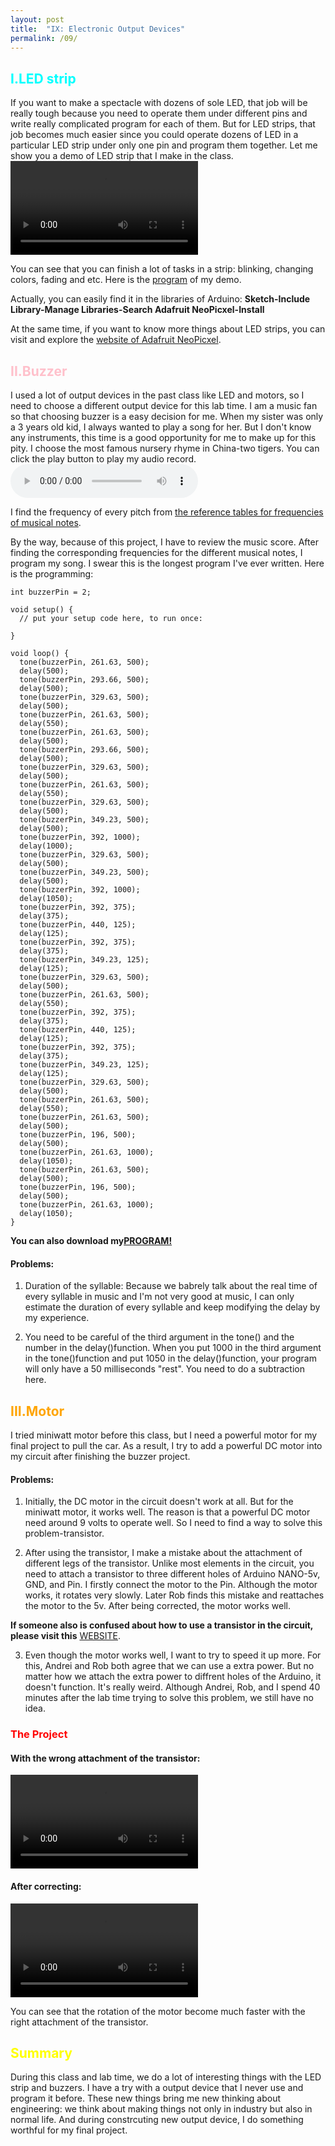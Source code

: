 ```yaml
---
layout: post
title:  "IX: Electronic Output Devices"
permalink: /09/
---
```


<h2 style="color:Aqua;"> I.LED strip</h2>
If you want to make a spectacle with dozens of sole LED, that job will be really tough because you need to operate them under different pins and write really complicated program for each of them. But for LED strips, that job becomes much easier since you could operate dozens of LED in a particular LED strip under only one pin and program them together. Let me show you a demo of LED strip that I make in the class.

<video controls>
	<source src="LED.mp4" type="video/mp4">
</video>

You can see that you can finish a lot of tasks in a strip: blinking, changing colors, fading and etc.
Here is the <a href='strandtest.ino' download>program</a> of my demo. 

Actually, you can easily find it in the libraries of Arduino:
**Sketch-Include Library-Manage Libraries-Search Adafruit NeoPicxel-Install**

At the same time, if you want to know more things about LED strips, you can visit and explore the <a href="https://learn.adafruit.com/adafruit-neopixel-uberguide?embeds=allow">website of Adafruit NeoPicxel<a>.

<h2 style="color:Pink;"> II.Buzzer</h2>
I used a lot of output devices in the past class like LED and motors, so I need to choose a different output device for this lab time. I am a music fan so that choosing buzzer is a easy decision for me. When my sister was only a 3 years old kid, I always wanted to play a song for her. But I don't know any instruments, this time is a good opportunity for me to make up for this pity. I choose the most famous nursery rhyme in China-two tigers. You can click the play button to play my audio record.

<audio controls>
 <source src="h.m4a" type="audio/mpeg">
</audio>

I find the frequency of every pitch from <a href="http://pages.mtu.edu/~suits/notefreqs.html">the reference tables for frequencies of musical notes<a>. 

By the way, because of this project, I have to review the music score. After finding the corresponding frequencies for the different musical notes, I program my song. I swear this is the longest program I've ever written. Here is the programming:
```
int buzzerPin = 2;

void setup() {
  // put your setup code here, to run once:

}

void loop() {
  tone(buzzerPin, 261.63, 500);
  delay(500);
  tone(buzzerPin, 293.66, 500);
  delay(500);
  tone(buzzerPin, 329.63, 500);
  delay(500);
  tone(buzzerPin, 261.63, 500);
  delay(550);
  tone(buzzerPin, 261.63, 500);
  delay(500);
  tone(buzzerPin, 293.66, 500);
  delay(500);
  tone(buzzerPin, 329.63, 500);
  delay(500);
  tone(buzzerPin, 261.63, 500);
  delay(550);
  tone(buzzerPin, 329.63, 500);
  delay(500);
  tone(buzzerPin, 349.23, 500);
  delay(500);
  tone(buzzerPin, 392, 1000);
  delay(1000);
  tone(buzzerPin, 329.63, 500);
  delay(500);
  tone(buzzerPin, 349.23, 500);
  delay(500);
  tone(buzzerPin, 392, 1000);
  delay(1050);
  tone(buzzerPin, 392, 375);
  delay(375);
  tone(buzzerPin, 440, 125);
  delay(125);
  tone(buzzerPin, 392, 375);
  delay(375);
  tone(buzzerPin, 349.23, 125);
  delay(125);
  tone(buzzerPin, 329.63, 500);
  delay(500);
  tone(buzzerPin, 261.63, 500);
  delay(550);
  tone(buzzerPin, 392, 375);
  delay(375);
  tone(buzzerPin, 440, 125);
  delay(125);
  tone(buzzerPin, 392, 375);
  delay(375);
  tone(buzzerPin, 349.23, 125);
  delay(125);
  tone(buzzerPin, 329.63, 500);
  delay(500);
  tone(buzzerPin, 261.63, 500);
  delay(550);
  tone(buzzerPin, 261.63, 500);
  delay(500);
  tone(buzzerPin, 196, 500);
  delay(500);
  tone(buzzerPin, 261.63, 1000);
  delay(1050);
  tone(buzzerPin, 261.63, 500);
  delay(500);
  tone(buzzerPin, 196, 500);
  delay(500);
  tone(buzzerPin, 261.63, 1000);
  delay(1050);
}
```
**You can also download my**<a href='twotigers.ino' download>**PROGRAM!**</a>

#### Problems:
1. Duration of the syllable: Because we babrely talk about the real time of every syllable in music and I'm not very good at music, I can only estimate the duration of every syllable and keep modifying the delay by my experience.

2. You need to be careful of the third argument in the tone() and the number in the delay()function. When you put 1000 in the third argument in the tone()function and put 1050 in the delay()function, your program will only have a 50 milliseconds "rest". You need to do a subtraction here.

<h2 style="color:Orange;"> III.Motor</h2>
I tried miniwatt motor before this class, but I need a powerful motor for my final project to pull the car. As a result, I try to add a powerful DC motor into my circuit after finishing the buzzer project.

#### Problems:

1. Initially, the DC motor in the circuit doesn't work at all. But for the miniwatt motor, it works well. The reason is that a powerful DC motor need around 9 volts to operate well. So I need to find a way to solve this problem-transistor.

2. After using the transistor, I make a mistake about the attachment of different legs of the transistor. Unlike most elements in the circuit, you need to attach a transistor to three different holes of Arduino NANO-5v, GND, and Pin. I firstly connect the motor to the Pin. Although the motor works, it rotates very slowly. Later Rob finds this mistake and reattaches the motor to the 5v. After being corrected, the motor works well.

**If someone also is confused about how to use a transistor in the circuit, please visit this** <a href="https://roberthart56.github.io/SCFAB/SC_lab/Output_Devices/FET/index.html">WEBSITE<a>.

3. Even though the motor works well, I want to try to speed it up more. For this, Andrei and Rob both agree that we can use a extra power. But no matter how we attach the extra power to diffrent holes of the Arduino, it doesn't function. It's really weird. Although Andrei, Rob, and I spend 40 minutes after the lab time trying to solve this problem, we still have no idea.

<h3 style="color:Red;">The Project</h3>

#### With the wrong attachment of the transistor:
<video controls>
	<source src="1.mp4" type="video/mp4">
</video>

#### After correcting:
<video controls>
	<source src="2.mp4" type="video/mp4">
</video>

You can see that the rotation of the motor become much faster with the right attachment of the transistor.

<h2 style="color:Yellow;"> Summary</h2>
During this class and lab time, we do a lot of interesting things with the LED strip and buzzers. I have a try with a output device that I never use and program it before. These new things bring me new thinking about engineering: we think about making things not only in industry but also in normal life. And during constrcuting new output device, I do something worthful for my final project.








